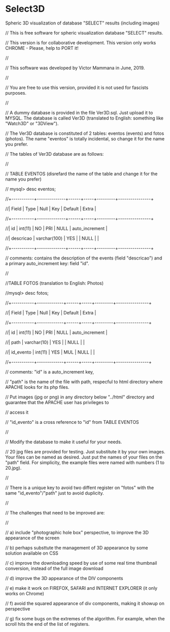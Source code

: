 # Select3D

Spheric 3D visualization of database "SELECT" results (including images) 

// This is free software for spheric visualization database "SELECT" results. 

// This version is for collaborative development. This version only works CHROME - Please, help to PORT it!

//

// This software was developed by Victor Mammana in June, 2019.

//

// You are free to use this version, provided it is not used for fascists purposes.

//

// A dummy database is provided in the file Ver3D.sql. Just upload it to MYSQL. The database is called Ver3D (translated to 
English: something like "Watch3D" or "3DView").

// The Ver3D database is constituted of 2 tables: eventos (events) and fotos (photos). The name "eventos" is totally 
incidental, so change it for the name you prefer. 

// The tables of Ver3D database are as follows:

//

// TABLE EVENTOS (disrefard the name of the table and change it for the name you prefer)

// mysql> desc eventos;

//+-----------+--------------+------+-----+---------+----------------+

//| Field     | Type         | Null | Key | Default | Extra          |

//+-----------+--------------+------+-----+---------+----------------+

//| id        | int(11)      | NO   | PRI | NULL    | auto_increment |

//| descricao | varchar(100) | YES  |     | NULL    |                |

//+-----------+--------------+------+-----+---------+----------------+

// comments: contains the description of the events (field "descricao") and a primary auto_increment key: field "id".

//

//TABLE FOTOS (translation to English: Photos)

//mysql> desc fotos;

//+-----------+-------------+------+-----+---------+----------------+

//| Field     | Type        | Null | Key | Default | Extra          |

//+-----------+-------------+------+-----+---------+----------------+

//| id        | int(11)     | NO   | PRI | NULL    | auto_increment |

//| path      | varchar(10) | YES  |     | NULL    |                |

//| id_evento | int(11)     | YES  | MUL | NULL    |                |

//+-----------+-------------+------+-----+---------+----------------+

// comments: "id" is a auto_increment key, 

//           "path" is the name of the file with path, respecful to html directory where APACHE looks for its php files. 

//           Put images (jpg or png) in any directory below "../html" directory and guarantee that the APACHE user has 
privileges to 

//               access it

//           "id_evento" is a cross reference to "id" from TABLE EVENTOS

//

// Modify the database to make it useful for your needs.

// 20 jpg files are provided for testing. Just substitute it by your own images. Your files can be named as desired. Just put 
the names of your files on the "path" field. For simplicity, the example files were named with numbers (1 to 20.jpg).

// 

// There is a unique key to avoid two diffent register on "fotos" with the same "id_evento"/"path" just to avoid duplicity.

//

// The challenges that need to be improved are:

//

// a) include "photographic hole box" perspective, to improve the 3D appearance of the screen

// b) perhaps substtute the management of 3D appearance by some solution available on CSS  

// c) improve the downloading speed by use of some real time thumbnail conversion, instead of the full image download

// d) improve the 3D appearance of the DIV components

// e) make it work on FIREFOX, SAFARI and INTERNET EXPLORER (it only works on Chrome)

// f) avoid the squared appearance of div components, making it showup on perspective

// g) fix some bugs on the extremes of the algorithm. For example, when the scroll hits the end of the list of registers.





